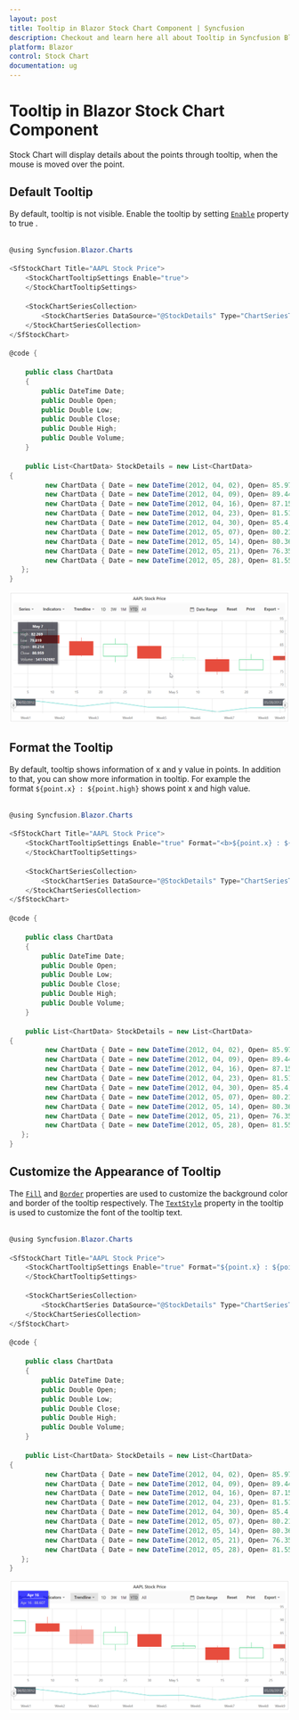 ```yaml
---
layout: post
title: Tooltip in Blazor Stock Chart Component | Syncfusion
description: Checkout and learn here all about Tooltip in Syncfusion Blazor Stock Chart component and much more details.
platform: Blazor
control: Stock Chart 
documentation: ug
---
```


# Tooltip in Blazor Stock Chart Component

<!-- markdownlint-disable MD036 -->

Stock Chart will display details about the points through tooltip, when the mouse is moved over the point.

## Default Tooltip

By default, tooltip is not visible. Enable the tooltip by setting
[`Enable`](https://help.syncfusion.com/cr/blazor/Syncfusion.Blazor.Charts.StockChartTooltipSettings.html#Syncfusion_Blazor_Charts_StockChartTooltipSettings_Enable) property to true .

```csharp

@using Syncfusion.Blazor.Charts

<SfStockChart Title="AAPL Stock Price">
    <StockChartTooltipSettings Enable="true">
    </StockChartTooltipSettings>

    <StockChartSeriesCollection>
        <StockChartSeries DataSource="@StockDetails" Type="ChartSeriesType.Candle" XName="Date" High="High" Low="Low" Open="Open" Close="Close" Volume="Volume" Name="Google"></StockChartSeries>
    </StockChartSeriesCollection>
</SfStockChart>

@code {

    public class ChartData
    {
        public DateTime Date;
        public Double Open;
        public Double Low;
        public Double Close;
        public Double High;
        public Double Volume;
    }

    public List<ChartData> StockDetails = new List<ChartData>
{
         new ChartData { Date = new DateTime(2012, 04, 02), Open= 85.9757, High = 90.6657,Low = 85.7685, Close = 90.5257,Volume = 660187068},
         new ChartData { Date = new DateTime(2012, 04, 09), Open= 89.4471, High = 92,Low = 86.2157, Close = 86.4614,Volume = 912634864},
         new ChartData { Date = new DateTime(2012, 04, 16), Open= 87.1514, High = 88.6071,Low = 81.4885, Close = 81.8543,Volume = 1221746066},
         new ChartData { Date = new DateTime(2012, 04, 23), Open= 81.5157, High = 88.2857,Low = 79.2857, Close = 86.1428,Volume = 965935749},
         new ChartData { Date = new DateTime(2012, 04, 30), Open= 85.4, High =  85.4857,Low = 80.7385, Close = 80.75,Volume = 615249365},
         new ChartData { Date = new DateTime(2012, 05, 07), Open= 80.2143, High = 82.2685,Low = 79.8185, Close = 80.9585,Volume = 541742692},
         new ChartData { Date = new DateTime(2012, 05, 14), Open= 80.3671, High = 81.0728,Low = 74.5971, Close = 75.7685,Volume = 708126233},
         new ChartData { Date = new DateTime(2012, 05, 21), Open= 76.3571, High = 82.3571,Low = 76.2928, Close = 80.3271,Volume = 682076215},
         new ChartData { Date = new DateTime(2012, 05, 28), Open= 81.5571, High = 83.0714,Low = 80.0743, Close = 80.1414,Volume = 480059584}
   };
}


```

![Tooltip](images/common/tooltip.png)

<!-- markdownlint-disable MD013 -->

## Format the Tooltip

<!-- markdownlint-disable MD013 -->

By default, tooltip shows information of x and y value in points. In addition to that, you can show more information in tooltip. For example the format `${point.x} : ${point.high}` shows point x and high value.

```csharp

@using Syncfusion.Blazor.Charts

<SfStockChart Title="AAPL Stock Price">
    <StockChartTooltipSettings Enable="true" Format="<b>${point.x} : ${point.high}</b>">
    </StockChartTooltipSettings>

    <StockChartSeriesCollection>
        <StockChartSeries DataSource="@StockDetails" Type="ChartSeriesType.Candle" XName="Date" High="High" Low="Low" Open="Open" Close="Close" Volume="Volume" Name="google"></StockChartSeries>
    </StockChartSeriesCollection>
</SfStockChart>

@code {

    public class ChartData
    {
        public DateTime Date;
        public Double Open;
        public Double Low;
        public Double Close;
        public Double High;
        public Double Volume;
    }

    public List<ChartData> StockDetails = new List<ChartData>
{
         new ChartData { Date = new DateTime(2012, 04, 02), Open= 85.9757, High = 90.6657,Low = 85.7685, Close = 90.5257,Volume = 660187068},
         new ChartData { Date = new DateTime(2012, 04, 09), Open= 89.4471, High = 92,Low = 86.2157, Close = 86.4614,Volume = 912634864},
         new ChartData { Date = new DateTime(2012, 04, 16), Open= 87.1514, High = 88.6071,Low = 81.4885, Close = 81.8543,Volume = 1221746066},
         new ChartData { Date = new DateTime(2012, 04, 23), Open= 81.5157, High = 88.2857,Low = 79.2857, Close = 86.1428,Volume = 965935749},
         new ChartData { Date = new DateTime(2012, 04, 30), Open= 85.4, High =  85.4857,Low = 80.7385, Close = 80.75,Volume = 615249365},
         new ChartData { Date = new DateTime(2012, 05, 07), Open= 80.2143, High = 82.2685,Low = 79.8185, Close = 80.9585,Volume = 541742692},
         new ChartData { Date = new DateTime(2012, 05, 14), Open= 80.3671, High = 81.0728,Low = 74.5971, Close = 75.7685,Volume = 708126233},
         new ChartData { Date = new DateTime(2012, 05, 21), Open= 76.3571, High = 82.3571,Low = 76.2928, Close = 80.3271,Volume = 682076215},
         new ChartData { Date = new DateTime(2012, 05, 28), Open= 81.5571, High = 83.0714,Low = 80.0743, Close = 80.1414,Volume = 480059584}
   };
}


```

## Customize the Appearance of Tooltip

The [`Fill`](https://help.syncfusion.com/cr/blazor/Syncfusion.Blazor.Charts.StockChartTooltipSettings.html#Syncfusion_Blazor_Charts_StockChartTooltipSettings_Fill) and [`Border`](https://help.syncfusion.com/cr/blazor/Syncfusion.Blazor.Charts.StockChartTooltipSettings.html#Syncfusion_Blazor_Charts_StockChartTooltipSettings_Border) properties are used to customize the background color and border of the tooltip respectively. The [`TextStyle`](https://help.syncfusion.com/cr/blazor/Syncfusion.Blazor.Charts.StockChartTooltipSettings.html#Syncfusion_Blazor_Charts_StockChartTooltipSettings_TextStyle) property in the tooltip is used to customize the font of the tooltip text.

```csharp

@using Syncfusion.Blazor.Charts

<SfStockChart Title="AAPL Stock Price">
    <StockChartTooltipSettings Enable="true" Format="${point.x} : ${point.high}" Fill="#7bb4eb">
    </StockChartTooltipSettings>

    <StockChartSeriesCollection>
        <StockChartSeries DataSource="@StockDetails" Type="ChartSeriesType.Candle" XName="Date" High="High" Low="Low" Open="Open" Close="Close" Volume="Volume" Name="Google"></StockChartSeries>
    </StockChartSeriesCollection>
</SfStockChart>

@code {

    public class ChartData
    {
        public DateTime Date;
        public Double Open;
        public Double Low;
        public Double Close;
        public Double High;
        public Double Volume;
    }

    public List<ChartData> StockDetails = new List<ChartData>
{
         new ChartData { Date = new DateTime(2012, 04, 02), Open= 85.9757, High = 90.6657,Low = 85.7685, Close = 90.5257,Volume = 660187068},
         new ChartData { Date = new DateTime(2012, 04, 09), Open= 89.4471, High = 92,Low = 86.2157, Close = 86.4614,Volume = 912634864},
         new ChartData { Date = new DateTime(2012, 04, 16), Open= 87.1514, High = 88.6071,Low = 81.4885, Close = 81.8543,Volume = 1221746066},
         new ChartData { Date = new DateTime(2012, 04, 23), Open= 81.5157, High = 88.2857,Low = 79.2857, Close = 86.1428,Volume = 965935749},
         new ChartData { Date = new DateTime(2012, 04, 30), Open= 85.4, High =  85.4857,Low = 80.7385, Close = 80.75,Volume = 615249365},
         new ChartData { Date = new DateTime(2012, 05, 07), Open= 80.2143, High = 82.2685,Low = 79.8185, Close = 80.9585,Volume = 541742692},
         new ChartData { Date = new DateTime(2012, 05, 14), Open= 80.3671, High = 81.0728,Low = 74.5971, Close = 75.7685,Volume = 708126233},
         new ChartData { Date = new DateTime(2012, 05, 21), Open= 76.3571, High = 82.3571,Low = 76.2928, Close = 80.3271,Volume = 682076215},
         new ChartData { Date = new DateTime(2012, 05, 28), Open= 81.5571, High = 83.0714,Low = 80.0743, Close = 80.1414,Volume = 480059584}
   };
}


```

![Tooltip Customization](images/common/custom-tooltip.png)